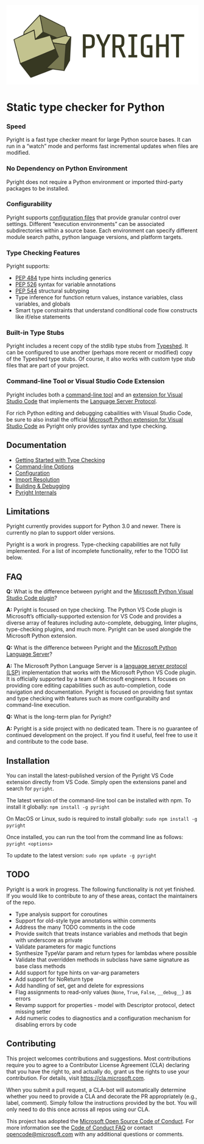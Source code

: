 ![Pyright](/docs/img/PyrightLarge.png)

# Static type checker for Python

### Speed
Pyright is a fast type checker meant for large Python source bases. It can run in a “watch” mode and performs fast incremental updates when files are modified.

### No Dependency on Python Environment
Pyright does not require a Python environment or imported third-party packages to be installed.

### Configurability
Pyright supports [configuration files](/docs/configuration.md) that provide granular control over settings. Different “execution environments” can be associated subdirectories within a source base. Each environment can specify different module search paths, python language versions, and platform targets.

### Type Checking Features
Pyright supports:

* [PEP 484](https://www.python.org/dev/peps/pep-0484/) type hints including generics
* [PEP 526](https://www.python.org/dev/peps/pep-0526/) syntax for variable annotations
* [PEP 544](https://www.python.org/dev/peps/pep-0544/) structural subtyping
* Type inference for function return values, instance variables, class variables, and globals
* Smart type constraints that understand conditional code flow constructs like if/else statements

### Built-in Type Stubs
Pyright includes a recent copy of the stdlib type stubs from [Typeshed](https://github.com/python/typeshed). It can be configured to use another (perhaps more recent or modified) copy of the Typeshed type stubs. Of course, it also works with custom type stub files that are part of your project.

### Command-line Tool or Visual Studio Code Extension
Pyright includes both a [command-line tool](/docs/command-line.md) and an [extension for Visual Studio Code](https://github.com/Microsoft/pyright) that implements the [Language Server Protocol](https://microsoft.github.io/language-server-protocol/).

For rich Python editing and debugging cabailities with Visual Studio Code, be sure to also install the official [Microsoft Python extension for Visual Studio Code](https://marketplace.visualstudio.com/itemdetails?itemName=ms-python.python) as Pyright only provides syntax and type checking.

## Documentation
* [Getting Started with Type Checking](/docs/getting-started.md)
* [Command-line Options](/docs/command-line.md)
* [Configuration](/docs/configuration.md)
* [Import Resolution](/docs/import-resolution.md)
* [Building & Debugging](/docs/build-debug.md)
* [Pyright Internals](/docs/internals.md)


## Limitations
Pyright currently provides support for Python 3.0 and newer. There is currently no plan to support older versions.

Pyright is a work in progress. Type-checking capabilities are not fully implemented. For a list of incomplete functionality, refer to the TODO list below.


## FAQ
**Q:** What is the difference between pyright and the [Microsoft Python Visual Studio Code plugin](https://github.com/Microsoft/vscode-python)?

**A:** Pyright is focused on type checking. The Python VS Code plugin is Microsoft’s officially-supported extension for VS Code and provides a diverse array of features including auto-complete, debugging, linter plugins, type-checking plugins, and much more. Pyright can be used alongide the Microsoft Python extension.

**Q:** What is the difference between Pyright and the [Microsoft Python Language Server](https://github.com/Microsoft/python-language-server)?

**A:** The Microsoft Python Language Server is a [language server protocol (LSP)](https://microsoft.github.io/language-server-protocol/) implementation that works with the Microsoft Python VS Code plugin. It is officially supported by a team of Microsoft engineers. It focuses on providing core editing capabilities such as auto-completion, code navigation and documentation. Pyright is focused on providing fast syntax and type checking with features such as more configurabilty and command-line execution.

**Q:** What is the long-term plan for Pyright?

**A:** Pyright is a side project with no dedicated team. There is no guarantee of continued development on the project. If you find it useful, feel free to use it and contribute to the code base.


## Installation
You can install the latest-published version of the Pyright VS Code extension directly from VS Code. Simply open the extensions panel and search for `pyright`.

The latest version of the command-line tool can be installed with npm. To install it globally:
`npm install -g pyright`

On MacOS or Linux, sudo is required to install globally:
`sudo npm install -g pyright`

Once installed, you can run the tool from the command line as follows:
`pyright <options>`

To update to the latest version:
`sudo npm update -g pyright`



## TODO

Pyright is a work in progress. The following functionality is not yet finished. If you would like to contribute to any of these areas, contact the maintainers of the repo.

* Type analysis support for coroutines
* Support for old-style type annotations within comments
* Address the many TODO comments in the code
* Provide switch that treats instance variables and methods that begin with underscore as private
* Validate parameters for magic functions
* Synthesize TypeVar param and return types for lambdas where possible
* Validate that overridden methods in subclass have same signature as base class methods
* Add support for type hints on var-arg parameters
* Add support for NoReturn type
* Add handling of set, get and delete for expressions
* Flag assignments to read-only values (`None`, `True`, `False`, `__debug__`) as errors
* Revamp support for properties - model with Descriptor protocol, detect missing setter
* Add numeric codes to diagnostics and a configuration mechanism for disabling errors by code


## Contributing

This project welcomes contributions and suggestions. Most contributions require you to agree to a Contributor License Agreement (CLA) declaring that you have the right to, and actually do, grant us the rights to use your contribution. For details, visit https://cla.microsoft.com.

When you submit a pull request, a CLA-bot will automatically determine whether you need to provide a CLA and decorate the PR appropriately (e.g., label, comment). Simply follow the instructions provided by the bot. You will only need to do this once across all repos using our CLA.

This project has adopted the [Microsoft Open Source Code of Conduct](https://opensource.microsoft.com/codeofconduct/). For more information see the [Code of Conduct FAQ](https://opensource.microsoft.com/codeofconduct/faq/) or contact [opencode@microsoft.com](mailto:opencode@microsoft.com) with any additional questions or comments.
